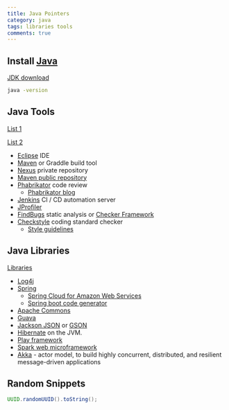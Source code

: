 ```yaml
---
title: Java Pointers
category: java
tags: libraries tools 
comments: true
---
```


## Install [Java](https://www.java.com/en/)

[JDK download](http://www.oracle.com/technetwork/java/javase/downloads/index-jsp-138363.html)

```bash
java -version
```

## Java Tools

[List 1](https://www.loggly.com/blog/8-tools-for-every-java-developers-toolkit/)

[List 2](https://blog.newrelic.com/2014/05/21/toolsforjavadevelopers/)


- [Eclipse](https://eclipse.org/downloads/) IDE
- [Maven](https://maven.apache.org/download.cgi) or Graddle build tool
- [Nexus](http://www.sonatype.org/nexus/) private repository
- [Maven public repository](http://mvnrepository.com/)
- [Phabrikator](https://www.phacility.com/) code review
    - [Phabrikator blog](http://scn.sap.com/community/abap/blog/2014/11/24/code-review-with-phabricator--an-open-source-software-engineering-platform)
- [Jenkins](https://jenkins.io/) CI / CD automation server
- [JProfiler](http://www.ej-technologies.com/products/jprofiler/overview.html)
- [FindBugs](http://findbugs.sourceforge.net/) static analysis or [Checker Framework](http://types.cs.washington.edu/checker-framework/)
- [Checkstyle](http://checkstyle.sourceforge.net/) coding standard checker
    - [Style guidelines](http://logging.apache.org/log4j/2.x/javastyle.html)


## Java Libraries

[Libraries](https://www.devsaran.com/blog/16-java-development-tools-web-developers)

- [Log4j](https://logging.apache.org/)
- [Spring](http://www.spring.io)
    - [Spring Cloud for Amazon Web Services](https://cloud.spring.io/spring-cloud-aws/)
    - [Spring boot code generator](https://start.spring.io/)
- [Apache Commons](https://commons.apache.org/)
- [Guava](https://github.com/google/guava)
- [Jackson JSON](http://wiki.fasterxml.com/JacksonHome) or [GSON](https://github.com/google/gson/blob/master/UserGuide.md)
- [Hibernate](http://hibernate.org/orm/)
on the JVM. 
- [Play framework](https://www.playframework.com/)
- [Spark web microframework](http://sparkjava.com/)
- [Akka](http://akka.io/) - actor model, to build highly concurrent, distributed, and resilient message-driven applications


## Random Snippets

```java
UUID.randomUUID().toString();
```

